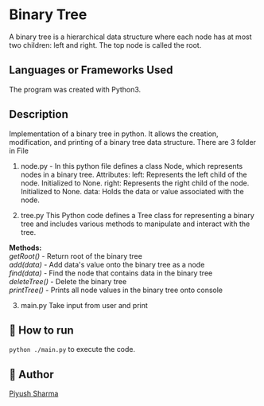 
# Binary Tree
A binary tree is a hierarchical data structure where each node has at most two children: left and right. The top node is called the root.

##  Languages or Frameworks Used

The program was created with Python3.

##  Description

Implementation of a binary tree in python. 
It allows the creation, modification, and printing of a binary tree data structure.
There are 3 folder in File 
1) node.py - 
 In this python file defines a class Node, which represents nodes in a binary tree. 
  Attributes:
    left: Represents the left child of the node. Initialized to None.
    right: Represents the right child of the node. Initialized to None.
    data: Holds the data or value associated with the node.

2) tree.py
  This Python code defines a Tree class for representing a binary tree and includes various methods to manipulate and interact with the tree. 
    
 **Methods:**\
 _getRoot()_ - Return root of the binary tree\
 _add(data)_ - Add data's value onto the binary tree as a node\
 _find(data)_ - Find the node that contains data in the binary tree\
 _deleteTree()_ - Delete the binary tree\
 _printTree()_ - Prints all node values in the binary tree onto console

3) main.py
   Take input from user and print


## 🌟 How to run

`python ./main.py` to execute the code.


## 🤖 Author

[Piyush Sharma](https://github.com/Piyush500)
